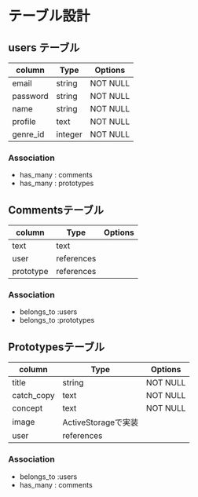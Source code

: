 # テーブル設計

## users テーブル
| column   | Type     | Options |
|----------|----------|---------|
|email     |string    |NOT NULL |
|password  |string    |NOT NULL |
|name      |string    |NOT NULL |
|profile   |text      |NOT NULL |
|genre_id  |integer   |NOT NULL |

### Association
- has_many : comments
- has_many : prototypes

## Commentsテーブル
| column   | Type      | Options |
|----------|-----------|---------|
|text      |text       |         |
|user      |references |         |
|prototype |references |         |

### Association
- belongs_to :users
- belongs_to :prototypes

## Prototypesテーブル
| column   | Type             | Options |
|----------|------------------|---------|
|title     |string            |NOT NULL |
|catch_copy|text              |NOT NULL |
|concept   |text              |NOT NULL |
|image     |ActiveStorageで実装|         |
|user      |references        |         |

### Association
- belongs_to :users
- has_many : comments

